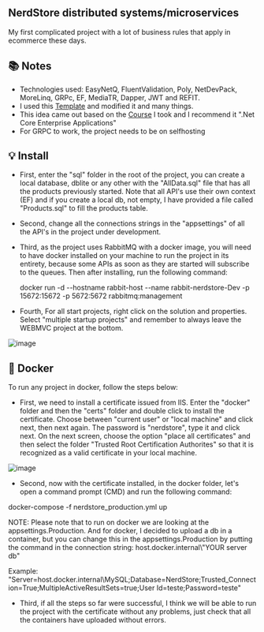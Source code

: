 ## NerdStore distributed systems/microservices

My first complicated project with a lot of business rules that apply in ecommerce these days.

## :books: Notes

- Technologies used: EasyNetQ, FluentValidation, Poly, NetDevPack, MoreLinq, GRPc, EF, MediaTR, Dapper, JWT and REFIT.
- I used this <a href="https://technext.github.io/cozastore/">Template</a>  and modified it and many things.
- This idea came out based on the <a href="https://desenvolvedor.io/">Course</a> I took and I recommend it ".Net Core Enterprise Applications"
- For GRPC to work, the project needs to be on selfhosting

## :bulb: Install

- First, enter the "sql" folder in the root of the project, you can create a local database, dblite or any other with the "AllData.sql" file that has all the products previously started.
Note that all API's use their own context (EF) and if you create a local db, not empty, I have provided a file called "Products.sql" to fill the products table.

- Second, change all the connections strings in the "appsettings" of all the API's in the project under development.

- Third, as the project uses RabbitMQ with a docker image, you will need to have docker installed on your machine to run the project in its entirety, because some APIs as soon as they are started will subscribe to the queues. Then after installing, run the following command:

  docker run -d --hostname rabbit-host --name rabbit-nerdstore-Dev -p 15672:15672 -p 5672:5672 rabbitmq:management
  
- Fourth, For all start projects, right click on the solution and properties. Select "multiple startup projects" and remember to always leave the WEBMVC project at the bottom.

![image](https://user-images.githubusercontent.com/100293387/210110996-b3406de6-d947-4543-94e6-18b074863de4.png)

## :whale: Docker

To run any project in docker, follow the steps below:

- First, we need to install a certificate issued from IIS.
Enter the "docker" folder and then the "certs" folder and double click to install the certificate.
Choose between "current user" or "local machine" and click next, then next again. The password is "nerdstore", 
type it and click next. On the next screen, choose the option "place all certificates" and then select the folder 
"Trusted Root Certification Authorites" so that it is recognized as a valid certificate in your local machine.

![image](https://user-images.githubusercontent.com/100293387/210111346-eba75c55-4283-435f-802d-06b5ce058495.png)

- Second, now with the certificate installed, in the docker folder, let's open a command prompt (CMD) and run the following command:

docker-compose -f nerdstore_production.yml up 

  NOTE: Please note that to run on docker we are looking at the appsettings.Production. And for docker, I decided to upload a db in a container, but you can change this in the appsettings.Production by putting the command in the connection string: host.docker.internal\\"YOUR server db"

  Example: "Server=host.docker.internal\\MySQL;Database=NerdStore;Trusted_Connection=True;MultipleActiveResultSets=true;User Id=teste;Password=teste"

- Third, if all the steps so far were successful, I think we will be able to run the project with the certificate without any problems, just check that all the containers have uploaded without errors.


